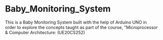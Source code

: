 # Baby_Monitoring_System
This is a Baby Monitoring System built with the help of Arduino UNO in order to explore the concepts taught as part of the course, "Microprocessor &amp; Computer Architecture: (UE20CS252) 
